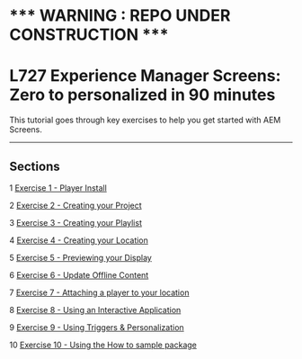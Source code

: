 # 

*** WARNING : REPO UNDER CONSTRUCTION ***
================================================
L727
Experience Manager Screens: Zero to personalized in 90 minutes
================================================

This tutorial goes through key exercises to help you get started with AEM Screens.

--------

## Sections

1 [Exercise 1 - Player Install](Excercise_Files/LESSON01/LESSON01-player.md)  

2 [Exercise 2 - Creating your Project](Excercise_Files/LESSON02/LESSON02-project.md)

3 [Exercise 3 - Creating your Playlist](Excercise_Files/LESSON03/LESSON03-playlist.md)

4 [Exercise 4 - Creating your Location](Excercise_Files/LESSON04/LESSON04-location.md)

5 [Exercise 5 - Previewing your Display](Excercise_Files/LESSON05/LESSON05-preview-display.md)

6 [Exercise 6 - Update Offline Content](Excercise_Files/LESSON06/LESSON06-offline-content.md)

7 [Exercise 7 - Attaching a player to your location](Excercise_Files/LESSON07/LESSON07-attach-player.md)

8 [Exercise 8 - Using an Interactive Application](Excercise_Files/LESSON08/LESSON08-applications.md)

9 [Exercise 9 - Using Triggers & Personalization](Excercise_Files/LESSON09/LESSON09-triggers.md)

10 [Exercise 10 - Using the How to sample package](Excercise_Files/LESSON10/LESSON10-howto.md)


